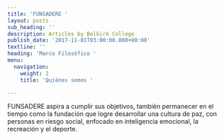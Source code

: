 ```yaml
---
title: 'FUNSADERE '
layout: posts
sub_heading: ''
description: Articles by Belkirk College
publish_date: '2017-11-01T03:00:00.000+00:00'
textline: ''
heading: 'Marco Filosófico '
menu:
  navigation:
    weight: 2
    title: 'Quiénes somos '

---
```

FUNSADERE aspira a cumplir sus objetivos, también permanecer en el tiempo como la fundación que logre desarrollar una cultura de paz, con personas en riesgo social, enfocado en inteligencia emocional, la recreación y el deporte.